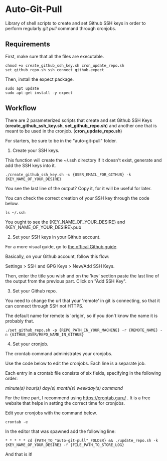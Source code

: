 # Auto-Git-Pull

Library of shell scripts to create and set Github SSH keys in order to perform regularly _git pull_ command through cronjobs.

## Requirements

First, make sure that all the files are executable.

```{shell}
chmod +x create_github_ssh_key.sh cron_update_repo.sh set_github_repo.sh ssh_connect_github.expect
```

Then, install the expect package.

```{shell}
sudo apt update
sudo apt-get install -y expect
```

## Workflow

There are 2 parameterized scripts that create and set Github SSH Keys (**create_github_ssh_key.sh**, **set_github_repo.sh**) and another one that is meant to be used in the cronjob. (**cron_update_repo.sh**)

For starters, be sure to be in the "auto-git-pull" folder.

1. Create your SSH keys.

This function will create the ~/.ssh directory if it doesn't exist, generate and add the SSH keys into it.

```{shell}
./create_github_ssh_key.sh -u {USER_EMAIL_FOR_GITHUB} -k {KEY_NAME_OF_YOUR_DESIRE}
```

You see the last line of the output? Copy it, for it will be useful for later.

You can check the correct creation of your SSH key through the code below.

```{shell}
ls ~/.ssh
```

You ought to see the {KEY_NAME_OF_YOUR_DESIRE} and {KEY_NAME_OF_YOUR_DESIRE}.pub

2. Set your SSH keys in your Github account.

For a more visual guide, go to [the offical Github guide](https://docs.github.com/pt/github/authenticating-to-github/adding-a-new-ssh-key-to-your-github-account).

Basically, on your Github account, follow this flow: 

Settings > SSH and GPG Keys > New/Add SSH Keys.

Then, enter the title you wish and on the 'key' section paste the last line of the output from the previous part. Click on "Add SSH Key".

3. Set your Github repo.

You need to change the url that your 'remote' in git is connecting, so that it can connect through SSH not HTTPS.

The default name for remote is 'origin', so if you don't know the name it is probably that.

```{shell}
./set_github_repo.sh -p {REPO_PATH_IN_YOUR_MACHINE} -r {REMOTE_NAME} -n {GITHUB_USER/REPO_NAME_IN_GITHUB}
```

4. Set your cronjob.

The crontab command administrates your cronjobs.

Use the code below to edit the cronjobs. Each line is a separate job. 

Each entry in a crontab file consists of six fields, specifying in the following order:

_minute(s) hour(s) day(s) month(s) weekday(s) command_

For the time part, I recommend using https://crontab.guru/ . It is a free website that helps in setting the correct time for cronjobs.

Edit your cronjobs with the command below.

```{shell}
crontab -e
```

In the editor that was spawned add the following line:

```{shell}
* * * * * cd {PATH_TO_"auto-git-pull"_FOLDER} && ./update_repo.sh -k {KEY_NAME_OF_YOUR_DESIRE} -f {FILE_PATH_TO_STORE_LOG}
```

And that is it!